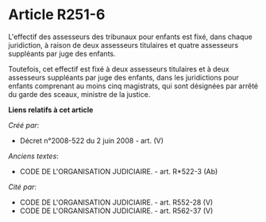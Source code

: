 # Article R251-6

L'effectif des assesseurs des tribunaux pour enfants est fixé, dans chaque juridiction, à raison de deux assesseurs
titulaires et quatre assesseurs suppléants par juge des enfants.

Toutefois, cet effectif est fixé à deux assesseurs titulaires et à deux assesseurs suppléants par juge des enfants, dans les
juridictions pour enfants comprenant au moins cinq magistrats, qui sont désignées par arrêté du garde des sceaux, ministre de
la justice.

**Liens relatifs à cet article**

_Créé par_:

  - Décret n°2008-522 du 2 juin 2008 - art. (V)

_Anciens textes_:

  - CODE DE L'ORGANISATION JUDICIAIRE. - art. R*522-3 (Ab)

_Cité par_:

  - CODE DE L'ORGANISATION JUDICIAIRE. - art. R552-28 (V)
  - CODE DE L'ORGANISATION JUDICIAIRE. - art. R562-37 (V)
